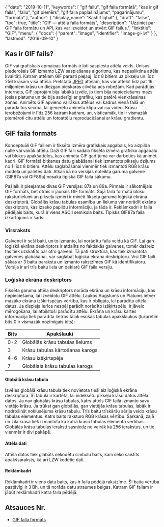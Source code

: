 {
  "date": "2019-10-11",
  "keywords": [
"gif failu",
"gif faila formātā",
"kas ir gif fails",
"failu",
"gif piemērs",
"gif faila paplašinājums",
"pagarinājumu",
"formātā"
],
  "author": {
    "display_name": "Kashif Iqbal"
},
  "draft": "false",
  "toc": true,
  "title": "GIF — attēla faila formāts",
  "description": "Uzziniet par GIF faila formātu un API, kas var izveidot un atvērt GIF failus.",
  "linktitle": "GIF",
  "menu": {
    "docs": {
      "parent": "image",
      "identifier": "image-gi-lvf"
}
},
  "lastmod": "2019-09-10"
}

## Kas ir GIF fails? ##

GIF vai grafiskais apmaiņas formāts ir ļoti saspiesta attēla veids. Unisys piederošais GIF izmanto LZW saspiešanas algoritmu, kas nepasliktina attēla kvalitāti. Katram attēlam GIF parasti pieļauj līdz 8 bitiem uz pikseļu un līdz 256 krāsām visā attēlā. Pretstatā [JPEG](/image/jpeg/) attēlam, kas var attēlot līdz pat 16 miljoniem krāsu un diezgan pieskaras cilvēka acs robežām. Kad parādījās internets, GIF joprojām bija labākā izvēle, jo tiem bija nepieciešams mazs joslas platums un tie bija saderīgi ar grafiku, kas patērē vienkrāsainas zonas. Animēts GIF apvieno vairākus attēlus vai kadrus vienā failā un parāda tos secībā, lai ģenerētu animētu klipu vai īsu video. Krāsu ierobežojumi ir līdz 256 katram kadram, un, visticamāk, tie ir vismazāk piemēroti citu attēlu un fotoattēlu reproducēšanai ar krāsu gradientu.

## GIF faila formāts ##

Konceptuāli GIF failiem ir fiksēta izmēra grafiskais apgabals, ko aizpilda nulle vai vairāk attēlu. Daži GIF faili sadala fiksēta izmēra grafisko apgabalu vai blokus apakšattēlos, kas animēta GIF gadījumā var darboties kā animēti kadri. GIF formātā bitkartes datu glabāšanai tiek izmantots pikseļu dziļums no 1 līdz 8 bitiem. Attēlu saglabāšanai vienmēr tiek izmantoti RGB krāsu modeļa un paletes dati. Atkarībā no versijas noteikta garuma galvene (GIF87a vai GIF89a) nosaka tipiska GIF faila sākumu.

Pašlaik ir pieejamas divas GIF versijas: 87a un 89a. Pirmais ir sākotnējais GIF formāts, bet otrais ir jaunais GIF formāts. Šajā faila formātā bloku raksturlielumi un pikseļu izmēri ir minēti fiksēta garuma loģiskā ekrāna deskriptorā. Globālās krāsu tabulas esamību un lielumu var norādīt ekrāna deskriptors, kas izseko papildu informāciju, ja tāda ir. Reklāmkadri ir faila pēdējais baits, kurā ir viens ASCII semikola baits. Tipisks GIF87a faila izkārtojums ir šāds:

### Virsraksts ###

Galvenei ir seši baiti, un to izmanto, lai norādītu faila veidu kā GIF. Lai gan loģiskā ekrāna deskriptors ir atdalīts no faktiskās galvenes, tomēr dažreiz tas tiek uzskatīts par otro galveni. Tā pati struktūra, kas tiek izmantota galvenes glabāšanai, var saglabāt loģiskā ekrāna deskriptoru. Visi GIF faili sākas ar 3 baitu parakstu un izmanto rakstzīmes GIF kā identifikatoru. Versija ir arī trīs baitu liela un deklarē GIF faila versiju.

### Loģiskā ekrāna deskriptors ###

Fiksēta garuma attēla deskriptors norāda ekrāna un krāsu informāciju, kas nepieciešama, lai izveidotu GIF attēlu. Laukos Augstums un Platums ietver mazāko ekrāna izšķirtspējas vērtību, kas ir obligāta, lai parādītu attēla datus. Ja displeja ierīce nespēj parādīt norādīto izšķirtspēju, ir jāveic mērogošana, lai atbilstoši parādītu attēlu. Ekrāna un krāsu kartes informācija tiek parādīta četros tālāk esošās tabulas apakšlaukos (turpretim bits 0 ir vismazāk nozīmīgais bits):


|Bits|Apakšlauki
---|---|
|0-2|Globālās krāsu tabulas lielums
|3|Krāsu tabulas kārtošanas karogs
|4-6|Krāsu izšķirtspēja
|7|Globālais krāsu tabulas karogs

#### Globālā krāsu tabula ####

Izvēles globālā krāsu tabula tiek novietota tieši aiz loģiskā ekrāna deskriptora. Šī tabula ir kartēta, lai indeksētu pikseļu krāsu datus attēla datos. Ja nav globālās krāsu tabulas, katrs attēls GIF failā izmanto savu vietējo krāsu. Ja trūkst gan globālās, gan vietējās krāsu tabulas, labāk ir nodrošināt noklusējuma krāsu tabulu. Trīs baitu trīskāršu sērija veido krāsu tabulas elementus. Katrs baits raksturo RGB krāsas vērtību. Sarkanā, zaļā un zilā krāsa tiek izmantota kā katra krāsu tabulas elementa vērtības. Globālās krāsu tabulas ieraksti sasniedz ne vairāk kā 256 ierakstus, un tie vienmēr ir divi pakāpē.

#### Attēla dati ####

Attēla datos tiek glabāts nekodētu simbolu baits, kam seko saistīts apakšsaraksts, kā arī LZW kodētie dati.

#### Reklāmkadri ####

Reklāmkadri ir viens datu baits, kas ir faila pēdējā rakstzīme. Šī baita vērtība pastāvīgi ir 3 Bh, un tā norāda datu straumes beigas. Katram GIF failam ir jābūt reklāmkadri katra faila pēdējā.

## Atsauces Nr.

* [GIF faila formāts](https://en.wikipedia.org/wiki/GIF)


